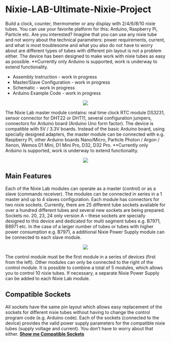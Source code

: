 # Nixie-LAB-Ultimate-Nixie-Project

Build a clock, counter, thermometer or any display with 2/4/6/8/10 nixie tubes.
You can use your favorite platform for this: Arduino, Raspberry Pi, Particle etc. Are you interested?
Imagine that you can use any nixie tube and not worry about the technical parameters: power requirements, current, and what is most troublesome and what you also do not have to worry about are different types of tubes with different pin layout is not a problem either. The device has been designed to make work with nixie tubes as easy as possible.
**Currently only Arduino is supported, work is underway to extend functionality.

* Assembly Instruction - work in progress
* Master/Slave Configuration - work in progress
* Schematic - work in progress
* Arduino Example Code - work in progress

<p align="center"><img src="https://github.com/marcinsaj/Nixie-LAB-Ultimate-Nixie-Project/blob/master/extras/nixie-lab-project-cover.jpg"></p>

The Nixie Lab master module contains: real time clock RTC module DS3231, sensor connector for DHT22 or DHT11, several configuration jumpers, connectors for Arduino board (Arduino Uno form factor). The device is compatible with  5V / 3.3V boards. Instead of the basic Arduino board, using specially designed adapters, the master module can be connected with e.g. Raspberry Pi, other Arduino boards Nano/Micro, Particle Photon / Argon / Xenon, Wemos D1 Mini, D1 Mini Pro, D32, D32 Pro. **Currently only Arduino is supported, work is underway to extend functionality.

<p align="center"><img src="https://github.com/marcinsaj/Nixie-LAB-Ultimate-Nixie-Project/blob/master/extras/nixie-lab-diagram.jpg"></p>

## Main Features
Each of the Nixie Lab modules can operate as a master (control) or as a slave (commands receiver). The modules can be connected in series in a 1 master and up to 4 slaves configuration. Each module has connectors for two nixie sockets. Currently, there are 25 different tube sockets available for over a hundred different tubes and several new sockets are being prepared. Sockets no. 20, 23, 24 only version A – these sockets are specially designed to this device and dedicated for multi segment tubes e.g. B7971, B8971 etc. In the case of a larger number of tubes or tubes with higher power consumption e.g. B7971, a additional Nixie Power Supply module can be connected to each slave module.

<p align="center"><img src="https://github.com/marcinsaj/Nixie-LAB-Ultimate-Nixie-Project/blob/master/extras/nixie-lab-master-slave.png"></p>

The control module must be the first module in a series of devices (first from the left). Other modules can only be connected to the right of the control module. It is possible to combine a total of 5 modules, which allows you to control 10 nixie tubes. If necessary, a separate Nixie Power Supply can be added to each Nixie Lab module.

## Compatible Sockets
All sockets have the same pin layout which allows easy replacement of the sockets for different nixie tubes without having to change the control program code (e.g. Arduino code). Each of the sockets (connected to the device) provides the valid power supply parameters for the compatible nixie tubes (supply voltage and current). You don’t have to worry about that either.
**<a href="https://github.com/marcinsaj/Nixie-Tube-Sockets">Show me Compatible Sockets</a>**

